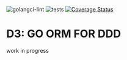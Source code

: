 ![golangci-lint](https://github.com/godzie44/d3orm/workflows/golangci-lint/badge.svg) ![tests](https://github.com/godzie44/d3orm/workflows/tests/badge.svg) [![Coverage Status](https://coveralls.io/repos/github/godzie44/d3orm/badge.svg?branch=master)](https://coveralls.io/github/godzie44/d3orm?branch=master)

# D3: GO ORM FOR DDD

work in progress